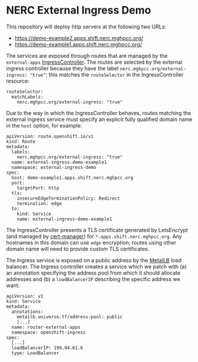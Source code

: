 # NERC External Ingress Demo

This repository will deploy http servers at the following two URLs:

- <https://demo-example2.apps.shift.nerc.mghpcc.org/>
- <https://demo-example1.apps.shift.nerc.mghpcc.org/>

The services are exposed through routes that are managed by the `external-apps` [IngressController][]. The routes are selected by the external ingress controller because they have the label `nerc.mghpcc.org/external-ingress: "true"`; this matches the `routeSelector` in the IngressController resource:

[ingresscontroller]: https://docs.openshift.com/container-platform/4.10/networking/ingress-operator.html

```
routeSelector:
  matchLabels:
    nerc.mghpcc.org/external-ingress: "true"
```

Due to the way in which the IngressController behaves, routes matching the external ingress service must specify an explicit fully qualified domain name in the `host` option, for example:

```
apiVersion: route.openshift.io/v1
kind: Route
metadata:
  labels:
    nerc.mghpcc.org/external-ingress: "true"
  name: external-ingress-demo-example1
  namespace: external-ingress-demo
spec:
  host: demo-example1.apps.shift.nerc.mghpcc.org
  port:
    targetPort: http
  tls:
    insecureEdgeTerminationPolicy: Redirect
    termination: edge
  to:
    kind: Service
    name: external-ingress-demo-example1
```

The IngressController presents a TLS certificate generated by LetsEncrypt (and managed by [cert-manager][]) for `*.apps.shift.nerc.mghpcc.org`. Any hostnames in this domain can use `edge` encryption; routes using other domain name will need to provide custom TLS certificates.

[cert-manager]: https://cert-manager.io/

The Ingress service is exposed on a public address by the [MetalLB][] load balancer. The Ingress controller creates a service which we patch with (a) an annotation specifying the address pool from which it should allocate addresses and (b) a `loadBalancerIP` describing the specific address we want:

```
apiVersion: v1
kind: Service
metadata:
  annotations:
    metallb.universe.tf/address-pool: public
    [...]
  name: router-external-apps
  namespace: openshift-ingress
spec:
  [...]
  loadBalancerIP: 199.94.61.6
  type: LoadBalancer
```

[metallb]: https://metallb.universe.tf/

